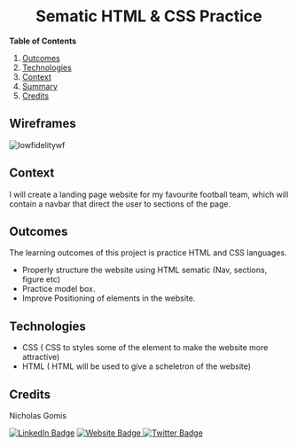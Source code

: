 <h1 align = "center">  Sematic HTML & CSS  Practice  </h1>


**Table of Contents**
1. [Outcomes](#{Outcomes}) 
2. [Technologies](#{Demo})
3. [Context](#{Context})
4. [Summary](#{Summary})
5. [Credits](#{Credits})


## Wireframes

<img src="https://i.ibb.co/SQFRkNF/Clean-Shot-2022-04-29-at-20-30-59-2x.png" alt="lowfidelitywf"/>


## Context
I will create a landing page website for my favourite football team, which will contain a navbar that direct the user to sections of the page.

## Outcomes

The learning outcomes of this project is practice HTML and CSS languages. 
- Properly structure the website using HTML sematic (Nav, sections, figure etc)
- Practice model box.
- Improve Positioning of elements in the website.

## Technologies
- CSS ( CSS to styles some of the element to make the website more attractive)
- HTML ( HTML  will be used to give a scheletron of the website)


## Credits

Nicholas Gomis

<p align="left">
  <a href="https://www.linkedin.com/in/nicholasgomis/">
    <img src="https://img.shields.io/badge/LinkedIn-blue?style=for-the-badge&logo=linkedin&logoColor=white" alt="LinkedIn Badge"></a>
  <a href="https://portfolio-nicholasgomis.vercel.app">
    <img src="https://img.shields.io/badge/Website-3b5998?style=for-the-badge&logo=google-chrome&logoColor=white" alt="Website Badge"/>
  </a>
  <a href="https://twitter.com/nicholasgomis">
    <img src="https://img.shields.io/badge/Twitter-blue?style=for-the-badge&logo=twitter&logoColor=white" alt="Twitter Badge"/>
  </a>
</p>
</br>

